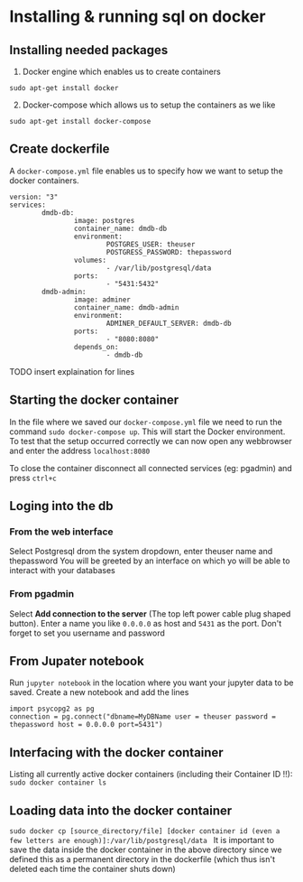 # Installing & running sql on docker



## Installing needed packages

1. Docker engine which enables us to create containers

`sudo apt-get install docker`

2. Docker-compose which allows us to setup the containers as we like

`sudo apt-get install docker-compose`

## Create dockerfile
A `docker-compose.yml` file enables us to specify how we want to setup the docker
containers.

```
version: "3"
services:
        dmdb-db:
                image: postgres
                container_name: dmdb-db
                environment:
                        POSTGRES_USER: theuser
                        POSTGRESS_PASSWORD: thepassword
                volumes:
                        - /var/lib/postgresql/data
                ports:
                        - "5431:5432"
        dmdb-admin:
                image: adminer
                container_name: dmdb-admin
                environment:
                        ADMINER_DEFAULT_SERVER: dmdb-db
                ports:
                        - "8080:8080"
                depends_on:
                        - dmdb-db
```

TODO insert explaination for lines

## Starting the docker container

In the file where we saved our `docker-compose.yml` file we need to run the command `sudo docker-compose up`. This will start the Docker environment. To test that the setup occurred correctly we can now open any webbrowser and enter the address `localhost:8080`

To close the container disconnect all connected services (eg: pgadmin) and press `ctrl+c`

## Loging into the db
### From the web interface
Select Postgresql drom the system dropdown, enter theuser name and thepassword
You will be greeted by an interface on which yo will be able to interact with your databases

### From pgadmin
Select **Add connection to the server** (The top left power cable plug shaped button). Enter a name you like `0.0.0.0` as host and `5431` as the port. Don't forget to set you username and password

## From Jupater notebook
Run `jupyter notebook` in the location where you want your jupyter data to be saved. Create a new notebook and add the lines
```
import psycopg2 as pg
connection = pg.connect("dbname=MyDBName user = theuser password = thepassword host = 0.0.0.0 port=5431")
```

## Interfacing with the docker container
Listing all currently active docker containers (including their Container ID !!): `sudo docker container ls`





## Loading data into the docker container
`sudo docker cp [source_directory/file] [docker container id (even a few letters are enough)]:/var/lib/postgresql/data
`
It is important to save the data inside the docker container in the above directory since we defined this as a permanent directory in the dockerfile (which thus isn't deleted each time the container shuts down)
